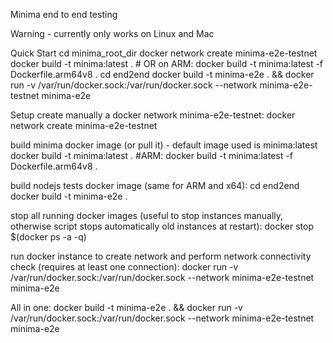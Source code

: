 Minima end to end testing


Warning - currently only works on Linux and Mac

Quick Start
   cd minima_root_dir
   docker network create minima-e2e-testnet
   docker build -t minima:latest .   # OR on ARM: docker build -t minima:latest  -f Dockerfile.arm64v8 .
   cd end2end
   docker build -t minima-e2e . && docker run -v /var/run/docker.sock:/var/run/docker.sock --network minima-e2e-testnet minima-e2e

Setup
create manually a docker network minima-e2e-testnet:
   docker network create minima-e2e-testnet

build minima docker image (or pull it) - default image used is minima:latest
   docker build -t minima:latest .
#ARM: docker build -t minima:latest  -f Dockerfile.arm64v8 .

build nodejs tests docker image (same for ARM and x64):
   cd end2end
   docker build -t minima-e2e .

stop all running docker images (useful to stop instances manually, otherwise script stops automatically old instances at restart):
   docker stop $(docker ps -a -q)

run docker instance to create network and perform network connectivity check (requires at least one connection):
   docker run -v /var/run/docker.sock:/var/run/docker.sock --network minima-e2e-testnet minima-e2e

All in one:
   docker build -t minima-e2e . && docker run -v /var/run/docker.sock:/var/run/docker.sock --network minima-e2e-testnet minima-e2e
 
